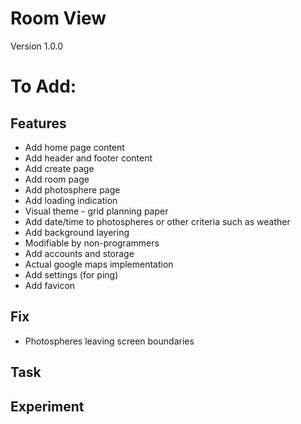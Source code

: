 # Room View
Version 1.0.0

# To Add:

## Features
- Add home page content
- Add header and footer content
- Add create page
- Add room page
- Add photosphere page
- Add loading indication
- Visual theme - grid planning paper
- Add date/time to photospheres or other criteria such as weather
- Add background layering
- Modifiable by non-programmers
- Add accounts and storage
- Actual google maps implementation
- Add settings (for ping)
- Add favicon

## Fix
- Photospheres leaving screen boundaries

## Task

## Experiment
